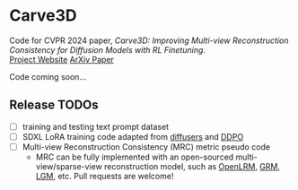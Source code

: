 # Carve3D
Code for CVPR 2024 paper, *Carve3D: Improving Multi-view Reconstruction Consistency for Diffusion Models with RL Finetuning*.  
[Project Website](https://desaixie.github.io/carve-3d/)  [ArXiv Paper](https://arxiv.org/abs/2312.13980)

Code coming soon...

## Release TODOs
- [ ] training and testing text prompt dataset
- [ ] SDXL LoRA training code adapted from [diffusers](https://github.com/huggingface/diffusers/blob/main/examples/text_to_image/train_text_to_image_lora_sdxl.py) and [DDPO](https://github.com/kvablack/ddpo-pytorch)
- [ ] Multi-view Reconstruction Consistency (MRC) metric pseudo code
  - MRC can be fully implemented with an open-sourced multi-view/sparse-view reconstruction model, such as [OpenLRM](https://github.com/3DTopia/OpenLRM), [GRM](https://github.com/justimyhxu/grm), [LGM](https://github.com/3DTopia/LGM), etc. Pull requests are welcome!
